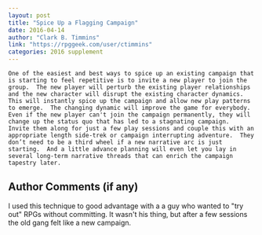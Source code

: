 ```yaml
---
layout: post
title: "Spice Up a Flagging Campaign"
date: 2016-04-14
author: "Clark B. Timmins"
link: "https://rpggeek.com/user/ctimmins"
categories: 2016 supplement
---
```

```
One of the easiest and best ways to spice up an existing campaign that is starting to feel repetitive is to invite a new player to join the group.  The new player will perturb the existing player relationships and the new character will disrupt the existing character dynamics.  This will instantly spice up the campaign and allow new play patterns to emerge.  The changing dynamic will improve the game for everybody.
Even if the new player can't join the campaign permanently, they will change up the status quo that has led to a stagnating campaign.  Invite them along for just a few play sessions and couple this with an appropriate length side-trek or campaign interrupting adventure.  They don’t need to be a third wheel if a new narrative arc is just starting.  And a little advance planning will even let you lay in several long-term narrative threads that can enrich the campaign tapestry later.

```
## Author Comments (if any)

I used this technique to good advantage with a a guy who wanted to "try out" RPGs without committing.  It wasn't his thing, but after a few sessions the old gang felt like a new campaign.
